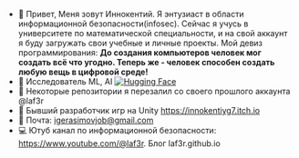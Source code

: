 - 👋 Привет, Меня зовут Иннокентий. Я энтузиаст в области информационной безопасности(infosec). Сейчас я учусь в университете по математической специальности, и на свой аккаунт я буду загружать свои учебные и личные проекты. 
Мой девиз программирования:
<b>До создания компьютеров человек мог создать всё что угодно. Теперь же - человек способен создать любую вещь в цифровой среде!</b>
- 🤖 Исследователь ML, AI [![Hugging Face](https://img.shields.io/badge/Hugging%20Face-%F0%9F%A4%97-%2300BFFF)](https://huggingface.co/Innokentiy)
- 👀 Некоторые репозитории я перезалил со своего прошлого аккаунта @laf3r
- 👾 Бывший разработчик игр на Unity https://innokentiyg7.itch.io
- 📧 Почта: igerasimovjob@gmail.com
- 💻 Ютуб канал по информационной безопасности: https://www.youtube.com/@laf3r. Блог laf3r.github.io
  

